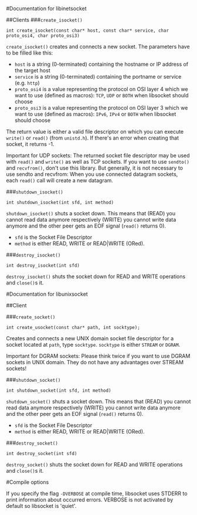 #Documentation for libinetsocket

##Clients
###`create_isocket()`

	int create_isocket(const char* host, const char* service, char proto_osi4, char proto_osi3)
	
`create_isocket()` creates and connects a new socket. The parameters have to be filled like this:

* `host` is a string (0-terminated) containing the hostname or IP address of the target host
* `service` is a string (0-terminated) containing the portname or service (e.g. `http`)
* `proto_osi4` is a value representing the protocol on OSI layer 4 which we want to use (defined as macros): `TCP`, `UDP` or `BOTH` when libsocket should choose
* `proto_osi3` is a value representing the protocol on OSI layer 3 which we want to use (defined as macros): `IPv6`, `IPv4` or `BOTH` when libsocket should choose

The return value is either a valid file descriptor on which you can execute `write()` or `read()` (from `unistd.h`). If there's an error when creating
that socket, it returns -1.

Important for UDP sockets: The returned socket file descriptor may be used with `read()` and `write()` as well as TCP sockets. If you want to use `sendto()` and
`recvfrom()`, don't use this library. But generally, it is not necessary to use sendto and recvfrom: When you use connected datagram sockets,
each `read()` call will create a new datagram.

###`shutdown_isocket()` 

	int shutdown_isocket(int sfd, int method)

`shutdown_isocket()` shuts a socket down. This means that (READ) you cannot read data anymore respectively (WRITE) you cannot write data anymore
and the other peer gets an EOF signal (`read()` returns 0).

* `sfd` is the Socket File Descriptor
* `method` is either READ, WRITE or READ|WRITE (ORed).

###`destroy_isocket()`
	
	int destroy_isocket(int sfd)

`destroy_isocket()` shuts the socket down for READ and WRITE operations and `close()`s it.

#Documentation for libunixsocket

##Client

###`create_socket()`

	int create_usocket(const char* path, int socktype);

Creates and connects a new UNIX domain socket file descriptor for a socket located at `path`, type `socktype`.
`socktype` is either `STREAM` or `DGRAM`. 

Important for DGRAM sockets: Please think twice if you want to use DGRAM sockets in UNIX domain. They do not have any advantages
over STREAM sockets!

###`shutdown_socket()` 

	int shutdown_socket(int sfd, int method)

`shutdown_socket()` shuts a socket down. This means that (READ) you cannot read data anymore respectively (WRITE) you cannot write data anymore
and the other peer gets an EOF signal (`read()` returns 0).

* `sfd` is the Socket File Descriptor
* `method` is either READ, WRITE or READ|WRITE (ORed).

###`destroy_socket()`
	
	int destroy_socket(int sfd)

`destroy_socket()` shuts the socket down for READ and WRITE operations and `close()`s it.


#Compile options

If you specify the flag `-DVERBOSE` at compile time, libsocket uses STDERR to print information about occurred errors.
VERBOSE is not activated by default so libsocket is 'quiet'.
